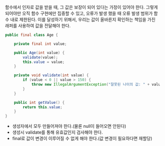 함수에서 인자로 값을 받을 때, 그 값은 보장이 되어 있다는 가정이 있어야 한다.
그렇게 되어야만 오직 함수 구현에만 집중할 수 있고, 
오류가 발생 했을 때 오류 발생 범위가 함수 내로 제한된다.
이를 달성하기 위해서, 우리는 값이 올바른지 확인하는 책임을 가진 래퍼를 사용하여 값을 전달해야 한다.
```java
public final class Age {

    private final int value;

    public Age(int value) {
        validate(value);
        this.value = value;
    }

    private void validate(int value) {
        if (value < 0 || value > 150) {
            throw new IllegalArgumentException("잘못된 나이의 값: " + value);
        }
    }

    public int getValue() {
        return this.value;
    }
}
```
- 생성자에서 모두 만들어져야 한다.(물론 null이 들어오면 안된다)
- 생성시 validate를 통해 유효값인지 검사해야 한다.
- final로 값이 변경이 이루어질 수 없게 해야 한다.(값 변경이 필요하다면 재할당)